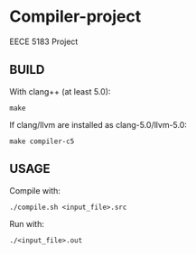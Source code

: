 # Compiler-project

EECE 5183 Project

## BUILD


With clang++ (at least 5.0):

    make



If clang/llvm are installed as clang-5.0/llvm-5.0:

    make compiler-c5

## USAGE

Compile with:

    ./compile.sh <input_file>.src

Run with:

    ./<input_file>.out
